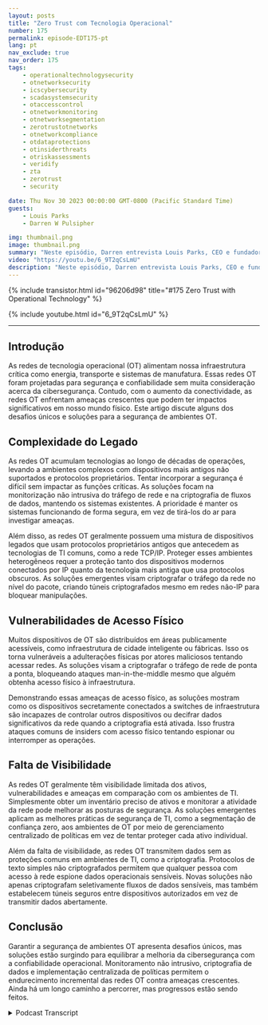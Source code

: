 ```yaml
---
layout: posts
title: "Zero Trust com Tecnologia Operacional"
number: 175
permalink: episode-EDT175-pt
lang: pt
nav_exclude: true
nav_order: 175
tags:
    - operationaltechnologysecurity
    - otnetworksecurity
    - icscybersecurity
    - scadasystemsecurity
    - otaccesscontrol
    - otnetworkmonitoring
    - otnetworksegmentation
    - zerotrustotnetworks
    - otnetworkcompliance
    - otdataprotections
    - otinsiderthreats
    - otriskassessments
    - veridify
    - zta
    - zerotrust
    - security

date: Thu Nov 30 2023 00:00:00 GMT-0800 (Pacific Standard Time)
guests:
    - Louis Parks
    - Darren W Pulsipher

img: thumbnail.png
image: thumbnail.png
summary: "Neste episódio, Darren entrevista Louis Parks, CEO e fundador da Veridify. Eles discutem os problemas únicos com redes de tecnologia operacional que controlam infraestrutura crítica, devido à complexidade legada, vulnerabilidades de acessibilidade e falta de visibilidade."
video: "https://youtu.be/6_9T2qCsLmU"
description: "Neste episódio, Darren entrevista Louis Parks, CEO e fundador da Veridify. Eles discutem os problemas únicos com redes de tecnologia operacional que controlam infraestrutura crítica, devido à complexidade legada, vulnerabilidades de acessibilidade e falta de visibilidade."
---
```


<div>
{% include transistor.html id="96206d98" title="#175 Zero Trust with Operational Technology" %}

{% include youtube.html id="6_9T2qCsLmU" %}
</div>

---

## Introdução

As redes de tecnologia operacional (OT) alimentam nossa infraestrutura crítica como energia, transporte e sistemas de manufatura. Essas redes OT foram projetadas para segurança e confiabilidade sem muita consideração acerca da cibersegurança. Contudo, com o aumento da conectividade, as redes OT enfrentam ameaças crescentes que podem ter impactos significativos em nosso mundo físico. Este artigo discute alguns dos desafios únicos e soluções para a segurança de ambientes OT.

## Complexidade do Legado

As redes OT acumulam tecnologias ao longo de décadas de operações, levando a ambientes complexos com dispositivos mais antigos não suportados e protocolos proprietários. Tentar incorporar a segurança é difícil sem impactar as funções críticas. As soluções focam na monitorização não intrusiva do tráfego de rede e na criptografia de fluxos de dados, mantendo os sistemas existentes. A prioridade é manter os sistemas funcionando de forma segura, em vez de tirá-los do ar para investigar ameaças.

Além disso, as redes OT geralmente possuem uma mistura de dispositivos legados que usam protocolos proprietários antigos que antecedem as tecnologias de TI comuns, como a rede TCP/IP. Proteger esses ambientes heterogêneos requer a proteção tanto dos dispositivos modernos conectados por IP quanto da tecnologia mais antiga que usa protocolos obscuros. As soluções emergentes visam criptografar o tráfego da rede no nível do pacote, criando túneis criptografados mesmo em redes não-IP para bloquear manipulações.

## Vulnerabilidades de Acesso Físico

Muitos dispositivos de OT são distribuídos em áreas publicamente acessíveis, como infraestrutura de cidade inteligente ou fábricas. Isso os torna vulneráveis a adulterações físicas por atores maliciosos tentando acessar redes. As soluções visam a criptografar o tráfego de rede de ponta a ponta, bloqueando ataques man-in-the-middle mesmo que alguém obtenha acesso físico à infraestrutura.

Demonstrando essas ameaças de acesso físico, as soluções mostram como os dispositivos secretamente conectados a switches de infraestrutura são incapazes de controlar outros dispositivos ou decifrar dados significativos da rede quando a criptografia está ativada. Isso frustra ataques comuns de insiders com acesso físico tentando espionar ou interromper as operações.

## Falta de Visibilidade

As redes OT geralmente têm visibilidade limitada dos ativos, vulnerabilidades e ameaças em comparação com os ambientes de TI. Simplesmente obter um inventário preciso de ativos e monitorar a atividade da rede pode melhorar as posturas de segurança. As soluções emergentes aplicam as melhores práticas de segurança de TI, como a segmentação de confiança zero, aos ambientes de OT por meio de gerenciamento centralizado de políticas em vez de tentar proteger cada ativo individual.

Além da falta de visibilidade, as redes OT transmitem dados sem as proteções comuns em ambientes de TI, como a criptografia. Protocolos de texto simples não criptografados permitem que qualquer pessoa com acesso à rede espione dados operacionais sensíveis. Novas soluções não apenas criptografam seletivamente fluxos de dados sensíveis, mas também estabelecem túneis seguros entre dispositivos autorizados em vez de transmitir dados abertamente.

## Conclusão

Garantir a segurança de ambientes OT apresenta desafios únicos, mas soluções estão surgindo para equilibrar a melhoria da cibersegurança com a confiabilidade operacional. Monitoramento não intrusivo, criptografia de dados e implementação centralizada de políticas permitem o endurecimento incremental das redes OT contra ameaças crescentes. Ainda há um longo caminho a percorrer, mas progressos estão sendo feitos.



<details>
<summary> Podcast Transcript </summary>

<p></p>

</details>
